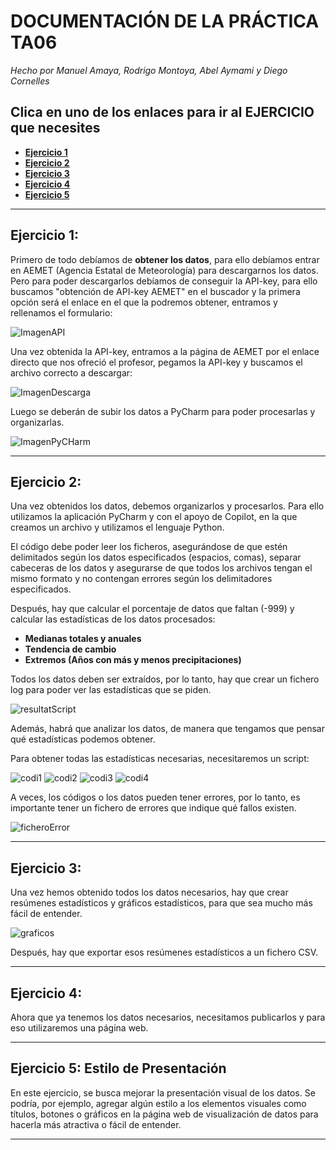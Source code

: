 # DOCUMENTACIÓN DE LA PRÁCTICA TA06
_Hecho por Manuel Amaya, Rodrigo Montoya, Abel Aymami y Diego Cornelles_

## Clica en uno de los enlaces para ir al EJERCICIO que necesites

- [**Ejercicio 1**](#Ejercicio-1)
- [**Ejercicio 2**](#Ejercicio-2)
- [**Ejercicio 3**](#Ejercicio-3)
- [**Ejercicio 4**](#Ejercicio-4)
- [**Ejercicio 5**](#Ejercicio-5)

---

## Ejercicio 1:
Primero de todo debíamos de **obtener los datos**, para ello debíamos entrar en AEMET (Agencia Estatal de Meteorología) para descargarnos los datos. Pero para poder descargarlos debíamos de conseguir la API-key, para ello buscamos "obtención de API-key AEMET" en el buscador y la primera opción será el enlace en el que la podremos obtener, entramos y rellenamos el formulario:

![ImagenAPI](./Caps/Cap_API.png)

Una vez obtenida la API-key, entramos a la página de AEMET por el enlace directo que nos ofreció el profesor, pegamos la API-key y buscamos el archivo correcto a descargar:

![ImagenDescarga](./Caps/Cap_ArchDownload.png)

Luego se deberán de subir los datos a PyCharm para poder procesarlas y organizarlas.

![ImagenPyCHarm](./Caps/Cap_PyCharm.png)

---

## Ejercicio 2:
Una vez obtenidos los datos, debemos organizarlos y procesarlos. Para ello utilizamos la aplicación PyCharm y con el apoyo de Copilot, en la que creamos un archivo y utilizamos el lenguaje Python.

El código debe poder leer los ficheros, asegurándose de que estén delimitados según los datos especificados (espacios, comas), separar cabeceras de los datos y asegurarse de que todos los archivos tengan el mismo formato y no contengan errores según los delimitadores especificados.

Después, hay que calcular el porcentaje de datos que faltan (-999) y calcular las estadísticas de los datos procesados:

- **Medianas totales y anuales**
- **Tendencia de cambio**
- **Extremos (Años con más y menos precipitaciones)**

Todos los datos deben ser extraídos, por lo tanto, hay que crear un fichero log para poder ver las estadísticas que se piden.

![resultatScript](./Caps/resultatScript.png)

Además, habrá que analizar los datos, de manera que tengamos que pensar qué estadísticas podemos obtener.

Para obtener todas las estadísticas necesarias, necesitaremos un script:

![codi1](./Caps/codi1.png)
![codi2](./Caps/codi2.png)
![codi3](./Caps/codi3.png)
![codi4](./Caps/codi4.png)

A veces, los códigos o los datos pueden tener errores, por lo tanto, es importante tener un fichero de errores que indique qué fallos existen.

![ficheroError](./Caps/ficheroError.png)

---

## Ejercicio 3:
Una vez hemos obtenido todos los datos necesarios, hay que crear resúmenes estadísticos y gráficos estadísticos, para que sea mucho más fácil de entender.

![graficos](./TA06/E03/statistics_plot.png)

Después, hay que exportar esos resúmenes estadísticos a un fichero CSV.

---

## Ejercicio 4:
Ahora que ya tenemos los datos necesarios, necesitamos publicarlos y para eso utilizaremos una página web.

---

## Ejercicio 5: Estilo de Presentación
En este ejercicio, se busca mejorar la presentación visual de los datos. Se podría, por ejemplo, agregar algún estilo a los elementos visuales como títulos, botones o gráficos en la página web de visualización de datos para hacerla más atractiva o fácil de entender.

---
